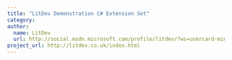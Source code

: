 ```yaml
---
title: "LitDev Demonstration C# Extension Set"
category: 
author:
  name: LitDev
  url: http://social.msdn.microsoft.com/profile/litdev/?ws=usercard-mini
project_url: http://litdev.co.uk/index.html
---
```

